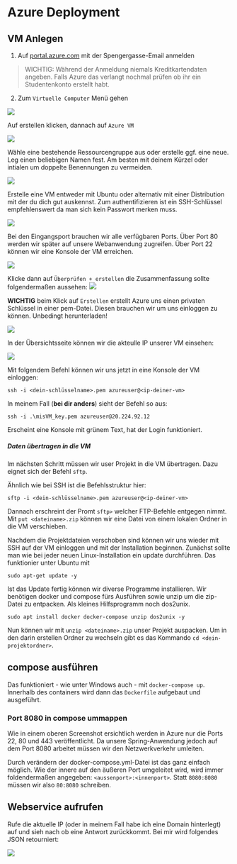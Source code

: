 # Azure Deployment


## VM Anlegen

1. Auf [portal.azure.com](https://portal.azure.com) mit der Spengergasse-Email anmelden

> WICHTIG: Während der Anmeldung niemals Kreditkartendaten angeben. Falls Azure das verlangt nochmal prüfen ob ihr ein Studentenkonto erstellt habt. 

2. Zum `Virtuelle Computer` Menü gehen

![](2022-03-21-09-25-37.png)

Auf erstellen klicken, dannach auf `Azure VM`

![](2022-03-21-09-26-34.png)

Wähle eine bestehende Ressourcengruppe aus oder erstelle ggf. eine neue. Leg einen beliebigen Namen fest. Am besten mit deinem Kürzel oder intialen um doppelte Benennungen zu vermeiden.

![](2022-03-21-09-28-23.png)

Erstelle eine VM entweder mit Ubuntu oder alternativ mit einer Distribution mit der du dich gut auskennst. Zum authentifizieren ist ein SSH-Schlüssel empfehlenswert da man sich kein Passwort merken muss.

![](2022-03-21-09-29-30.png)

Bei den Eingangsport brauchen wir alle verfügbaren Ports. Über Port 80 werden wir später auf unsere Webanwendung zugreifen. Über Port 22 können wir eine Konsole der VM erreichen.

![](2022-03-21-09-31-13.png)

Klicke dann auf `Überprüfen + erstellen` die Zusammenfassung sollte folgendermaßen aussehen: ![](2022-03-21-09-32-38.png)

**WICHTIG** beim Klick auf `Erstellen` erstellt Azure uns einen privaten Schlüssel in einer pem-Datei. Diesen brauchen wir um uns einloggen zu können. Unbedingt herunterladen!

![](2022-03-21-09-33-10.png)

In der Übersichtsseite können wir die akteulle IP unserer VM einsehen:

![](2022-03-21-09-35-38.png)

Mit folgendem Befehl können wir uns jetzt in eine Konsole der VM einloggen:

`ssh -i <dein-schlüsselname>.pem azureuser@<ip-deiner-vm>`

In meinem Fall (**bei dir anders**) sieht der Befehl so aus:

`ssh -i .\misVM_key.pem azureuser@20.224.92.12`

Erscheint eine Konsole mit grünem Text, hat der Login funktioniert.

##### Daten übertragen in die VM

Im nächsten Schritt müssen wir user Projekt in die VM übertragen. Dazu eignet sich der Befehl `sftp`.

Ähnlich wie bei SSH ist die Befehlsstruktur hier:

`sftp -i <dein-schlüsselname>.pem azureuser@<ip-deiner-vm>`

Dannach erschreint der Promt `sftp>` welcher FTP-Befehle entgegen nimmt. Mit `put <dateiname>.zip` können wir eine Datei von einem lokalen Ordner in die VM verschieben.

Nachdem die Projektdateien verschoben sind können wir uns wieder mit SSH auf der VM einloggen und mit der Installation beginnen. Zunächst sollte man wie bei jeder neuen Linux-Installation ein update durchführen. Das funktionier unter Ubuntu mit

`sudo apt-get update -y`

Ist das Update fertig können wir diverse Programme installieren. Wir benötigen docker und compose fürs Ausführen sowie unzip um die zip-Datei zu entpacken. Als kleines Hilfsprogramm noch dos2unix.

`sudo apt install docker docker-compose unzip dos2unix -y`

Nun können wir mit `unzip <dateiname>.zip` unser Projekt auspacken. Um in den darin erstellen Ordner zu wechseln gibt es das Kommando `cd <dein-projektordner>`.

## compose ausführen
 Das funktioniert - wie unter Windows auch - mit `docker-compose up`. Innerhalb des containers wird dann das `Dockerfile` aufgebaut und ausgeführt. 

### Port 8080 in compose ummappen

Wie in einem oberen Screenshot ersichtlich werden in Azure nur die Ports 22, 80 und 443 veröffentlicht. Da unsere Spring-Anwendung jedoch auf dem Port 8080 arbeitet müssen wir den Netzwerkverkehr umleiten.

Durch verändern der docker-compose.yml-Datei ist das ganz einfach möglich. Wie der innere auf den äußeren Port umgeleitet wird, wird immer foldendermaßen angegeben: `<aussenport>:<innenport>`. Statt `8080:8080` müssen wir also `80:8080` schreiben.

## Webservice aufrufen

Rufe die aktuelle IP (oder in meinem Fall habe ich eine Domain hinterlegt) auf und sieh nach ob eine Antwort zurückkommt. Bei mir wird folgendes JSON retourniert:

![](2022-03-21-16-41-52.png)